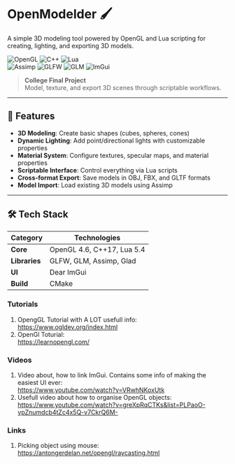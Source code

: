 # OpenModelder 🖌️

A simple 3D modeling tool powered by OpenGL and Lua scripting for creating, lighting, and exporting 3D models.

![OpenGL](https://img.shields.io/badge/OpenGL-%23FFFFFF.svg?style=for-the-badge&logo=opengl)
![C++](https://img.shields.io/badge/C++-%2300599C.svg?style=for-the-badge&logo=c%2B%2B&logoColor=white)
![Lua](https://img.shields.io/badge/Lua-2C2D72?style=for-the-badge&logo=lua&logoColor=white)  
![Assimp](https://img.shields.io/badge/Assimp-FF6F00?style=for-the-badge&logo=assimp&logoColor=white)
![GLFW](https://img.shields.io/badge/GLFW-3C873A?style=for-the-badge)
![GLM](https://img.shields.io/badge/GLM-000000?style=for-the-badge)
![ImGui](https://img.shields.io/badge/ImGui-00BFFF?style=for-the-badge)

> **College Final Project**  
> Model, texture, and export 3D scenes through scriptable workflows.

---

## 🚀 Features
- **3D Modeling**: Create basic shapes (cubes, spheres, cones)
- **Dynamic Lighting**: Add point/directional lights with customizable properties
- **Material System**: Configure textures, specular maps, and material properties
- **Scriptable Interface**: Control everything via Lua scripts
- **Cross-format Export**: Save models in OBJ, FBX, and GLTF formats
- **Model Import**: Load existing 3D models using Assimp

---

## 🛠️ Tech Stack
| Category       | Technologies                          |
|----------------|---------------------------------------|
| **Core**       | OpenGL 4.6, C++17, Lua 5.4            |
| **Libraries**  | GLFW, GLM, Assimp, Glad               |
| **UI**         | Dear ImGui                            |
| **Build**      | CMake                                 |


### Tutorials
1. OpengGL Tutorial with A LOT usefull info:<br>
https://www.ogldev.org/index.html
2. OpenGl Toturial: <br>
https://learnopengl.com/
### Videos
1. Video about, how to link ImGui. Contains some info of making the easiest UI ever: <br>
https://www.youtube.com/watch?v=VRwhNKoxUtk
2. Usefull video about how to organise OpenGL objects: <br>
https://www.youtube.com/watch?v=greXpRqCTKs&list=PLPaoO-vpZnumdcb4tZc4x5Q-v7CkrQ6M- 
### Links
1. Picking object using mouse: <br>
https://antongerdelan.net/opengl/raycasting.html
